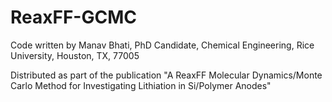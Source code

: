 # ReaxFF-GCMC

Code written by Manav Bhati, PhD Candidate, Chemical Engineering, Rice University, Houston, TX, 77005

Distributed as part of the publication "A ReaxFF Molecular Dynamics/Monte Carlo Method for Investigating Lithiation in Si/Polymer Anodes"
